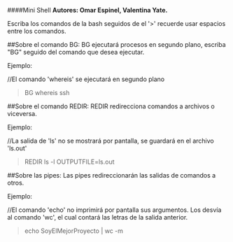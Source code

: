 ####Mini Shell
**Autores: Omar Espinel, Valentina Yate.**

Escriba los comandos de la bash seguidos de el '>' recuerde usar espacios entre los comandos.

##Sobre el comando BG:
BG ejecutará procesos en segundo plano, escriba "BG" seguido del comando que desea ejecutar.

Ejemplo:

//El comando 'whereis' se ejecutará en segundo plano
>BG whereis ssh


##Sobre el comando REDIR:
REDIR redirecciona comandos a archivos o viceversa.

Ejemplo:

//La salida de 'ls' no se mostrará por pantalla, se guardará en el archivo 'ls.out'
>REDIR ls -l OUTPUTFILE=ls.out


##Sobre las pipes:
Las pipes redireccionarán las salidas de comandos a otros. 

Ejemplo:

//El comando 'echo' no imprimirá por pantalla sus argumentos. Los desvía al comando 'wc', el cual contará las letras de la salida anterior. 
>echo SoyElMejorProyecto | wc -m




